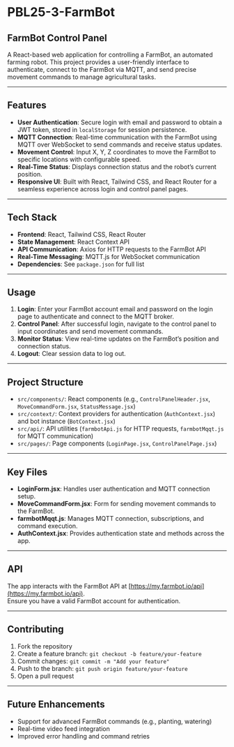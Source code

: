 # PBL25-3-FarmBot

## FarmBot Control Panel

A React-based web application for controlling a FarmBot, an automated farming robot. This project provides a user-friendly interface to authenticate, connect to the FarmBot via MQTT, and send precise movement commands to manage agricultural tasks.

---

## Features

- **User Authentication**: Secure login with email and password to obtain a JWT token, stored in `localStorage` for session persistence.  
- **MQTT Connection**: Real-time communication with the FarmBot using MQTT over WebSocket to send commands and receive status updates.  
- **Movement Control**: Input X, Y, Z coordinates to move the FarmBot to specific locations with configurable speed.  
- **Real-Time Status**: Displays connection status and the robot’s current position.  
- **Responsive UI**: Built with React, Tailwind CSS, and React Router for a seamless experience across login and control panel pages.

---

## Tech Stack

- **Frontend**: React, Tailwind CSS, React Router  
- **State Management**: React Context API  
- **API Communication**: Axios for HTTP requests to the FarmBot API  
- **Real-Time Messaging**: MQTT.js for WebSocket communication  
- **Dependencies**: See `package.json` for full list

---

## Usage

1. **Login**: Enter your FarmBot account email and password on the login page to authenticate and connect to the MQTT broker.  
2. **Control Panel**: After successful login, navigate to the control panel to input coordinates and send movement commands.  
3. **Monitor Status**: View real-time updates on the FarmBot’s position and connection status.  
4. **Logout**: Clear session data to log out.

---

## Project Structure

- `src/components/`: React components (e.g., `ControlPanelHeader.jsx`, `MoveCommandForm.jsx`, `StatusMessage.jsx`)  
- `src/context/`: Context providers for authentication (`AuthContext.jsx`) and bot instance (`BotContext.jsx`)  
- `src/api/`: API utilities (`farmbotApi.js` for HTTP requests, `farmbotMqqt.js` for MQTT communication)  
- `src/pages/`: Page components (`LoginPage.jsx`, `ControlPanelPage.jsx`)

---

## Key Files

- **LoginForm.jsx**: Handles user authentication and MQTT connection setup.  
- **MoveCommandForm.jsx**: Form for sending movement commands to the FarmBot.  
- **farmbotMqqt.js**: Manages MQTT connection, subscriptions, and command execution.  
- **AuthContext.jsx**: Provides authentication state and methods across the app.

---

## API

The app interacts with the FarmBot API at [https://my.farmbot.io/api](https://my.farmbot.io/api).  
Ensure you have a valid FarmBot account for authentication.

---

## Contributing

1. Fork the repository  
2. Create a feature branch: `git checkout -b feature/your-feature`  
3. Commit changes: `git commit -m "Add your feature"`  
4. Push to the branch: `git push origin feature/your-feature`  
5. Open a pull request

---

## Future Enhancements

- Support for advanced FarmBot commands (e.g., planting, watering)  
- Real-time video feed integration  
- Improved error handling and command retries
